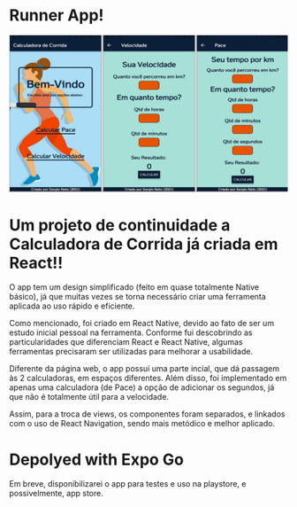 # Runner App!

![Calculadora de Corrida](https://github.com/sergioneto12/RunApp/blob/master/Calculadora%20de%20Corrida.jpg)

# Um projeto de continuidade a Calculadora de Corrida já criada em React!!

O app tem um design simplificado (feito em quase totalmente Native básico), já que muitas vezes se torna necessário criar uma ferramenta aplicada ao uso rápido e eficiente.

Como mencionado, foi criado em React Native, devido ao fato de ser um estudo inicial pessoal na ferramenta. Conforme fui descobrindo as particularidades que diferenciam React e React Native, algumas ferramentas precisaram ser utilizadas para melhorar a usabilidade.

Diferente da página web, o app possui uma parte incial, que dá passagem às 2 calculadoras, em espaços diferentes. Além disso, foi implementado em apenas uma calculadora (de Pace) a opção de adicionar os segundos, já que não é totalmente útil para a velocidade.

Assim, para a troca de views, os componentes foram separados, e linkados com o uso de React Navigation, sendo mais metódico e melhor aplicado.

# Depolyed with Expo Go

Em breve, disponibilizarei o app para testes e uso na playstore, e possivelmente, app store.

